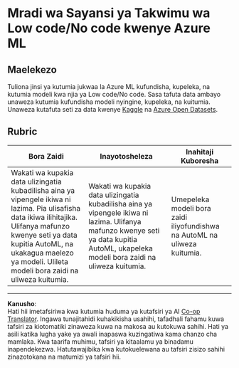 <!--
CO_OP_TRANSLATOR_METADATA:
{
  "original_hash": "8fdc4a5fd9bc27a8d2ebef995dfbf73f",
  "translation_date": "2025-08-26T16:04:08+00:00",
  "source_file": "5-Data-Science-In-Cloud/18-Low-Code/assignment.md",
  "language_code": "sw"
}
-->
# Mradi wa Sayansi ya Takwimu wa Low code/No code kwenye Azure ML

## Maelekezo

Tuliona jinsi ya kutumia jukwaa la Azure ML kufundisha, kupeleka, na kutumia modeli kwa njia ya Low code/No code. Sasa tafuta data ambayo unaweza kutumia kufundisha modeli nyingine, kupeleka, na kuitumia. Unaweza kutafuta seti za data kwenye [Kaggle](https://kaggle.com) na [Azure Open Datasets](https://azure.microsoft.com/services/open-datasets/catalog?WT.mc_id=academic-77958-bethanycheum&ocid=AID3041109).

## Rubric

| Bora Zaidi | Inayotosheleza | Inahitaji Kuboresha |
|------------|----------------|---------------------|
|Wakati wa kupakia data ulizingatia kubadilisha aina ya vipengele ikiwa ni lazima. Pia ulisafisha data ikiwa ilihitajika. Ulifanya mafunzo kwenye seti ya data kupitia AutoML, na ukakagua maelezo ya modeli. Ulileta modeli bora zaidi na uliweza kuitumia. | Wakati wa kupakia data ulizingatia kubadilisha aina ya vipengele ikiwa ni lazima. Ulifanya mafunzo kwenye seti ya data kupitia AutoML, ukapeleka modeli bora zaidi na uliweza kuitumia. | Umepeleka modeli bora zaidi iliyofundishwa na AutoML na uliweza kuitumia. |

---

**Kanusho**:  
Hati hii imetafsiriwa kwa kutumia huduma ya kutafsiri ya AI [Co-op Translator](https://github.com/Azure/co-op-translator). Ingawa tunajitahidi kuhakikisha usahihi, tafadhali fahamu kuwa tafsiri za kiotomatiki zinaweza kuwa na makosa au kutokuwa sahihi. Hati ya asili katika lugha yake ya awali inapaswa kuzingatiwa kama chanzo cha mamlaka. Kwa taarifa muhimu, tafsiri ya kitaalamu ya binadamu inapendekezwa. Hatutawajibika kwa kutokuelewana au tafsiri zisizo sahihi zinazotokana na matumizi ya tafsiri hii.